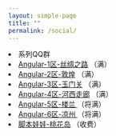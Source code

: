 ```yaml
---
layout: simple-page
title: ""
permalink: /social/
---
```

<div class="list-group">
    <li class="list-group-item list-group-item-info">系列QQ群</li>
    <li class="list-group-item justify-content-between">
        <a target="_blank" href="//shang.qq.com/wpa/qunwpa?idkey=8db5ed802cbddbf6432d7ba7dc4f2a316be020442491eb41cbfb1a12434e8cc7"><i class="fa fa-qq" aria-hidden="true"></i> Angular-1区-丝绸之路</a>
        <span class="badge badge-danger badge-pill">（满）</span>
    </li>
    <li class="list-group-item justify-content-between">
        <a target="_blank" href="//shang.qq.com/wpa/qunwpa?idkey=cbfcd79e7e90939b0e2c519f475fac4792985ce2abc5ad45ec5e06ffcfe944dd"><i class="fa fa-qq" aria-hidden="true"></i> Angular-2区-敦煌</a>
        <span class="badge badge-danger badge-pill">（满）</span>
    </li>
    <li class="list-group-item justify-content-between">
        <a target="_blank" href="//shang.qq.com/wpa/qunwpa?idkey=639229c8b6ad0c3a9a8f381dddf5d7785780b20d8c37eb25c91ac73ea7d37a5f"><i class="fa fa-qq" aria-hidden="true"></i> Angular-3区-玉门关</a>
        <span class="badge badge-danger badge-pill">（满）</span>
    </li>
    <li class="list-group-item justify-content-between">
        <a target="_blank" href="//shang.qq.com/wpa/qunwpa?idkey=12add102af3f67910bdc0de753dee10ebada08ab485af7e38f4dfa0ee27476f7"><i class="fa fa-qq" aria-hidden="true"></i> Angular-4区-河西走廊</a>
        <span class="badge badge-danger badge-pill">（满）</span>
    </li>
    <li class="list-group-item justify-content-between">
        <a target="_blank" href="//shang.qq.com/wpa/qunwpa?idkey=1293a6494fb306ea29d281e320a8f4ef82285fa5300f73118e6ff7a79ce76036"><i class="fa fa-qq" aria-hidden="true"></i>
        Angular-5区-楼兰
        </a>
        <span class="badge badge-success badge-pill">（将满）</span>
    </li>
    <li class="list-group-item justify-content-between">
        <a target="_blank" href="//shang.qq.com/wpa/qunwpa?idkey=fcd880ba919983dc85690642d48cf00ad0affd8d35de5f30542c895e622a8ab8"><i class="fa fa-qq" aria-hidden="true"></i>
        Angular-6区-凉州
        </a>
        <span class="badge badge-success badge-pill">（将满）</span>
    </li>
    <li class="list-group-item justify-content-between">
        <a target="_blank" href="//shang.qq.com/wpa/qunwpa?idkey=5d6b8c5296e4806142b8422ae7abca6f27b9b9b992a4dac80dc1392644e8970a"><i class="fa fa-qq" aria-hidden="true"></i>脚本娃娃-桃花岛</a>
        <span class="badge badge-danger badge-pill">（收费）</span>
    </li>
</div>